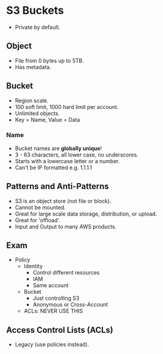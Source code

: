 # S3 Buckets

- Private by default.

## Object

- File from 0 bytes up to 5TB.
- Has metadata.


## Bucket

- Region scale.
- 100 soft limit, 1000 hard limit per account.
- Unlimited objects.
- Key = Name, Value = Data


### Name

- Bucket names are **globally unique**!
- 3 - 63 characters, all lower case, no underscores.
- Starts with a lowercase letter or a number.
- Can't be IP formatted e.g. 1.1.1.1


## Patterns and Anti-Patterns

- S3 is an object store (not file or block).
- Cannot be mounted.
- Great for large scale data storage, distribution, or upload.
- Great for 'offload'.
- Input and Output to many AWS products.


## Exam

- Policy
    - Identity
        - Control different resources
        - IAM
        - Same account
    - Bucket
        - Just controlling S3
        - Anonymous or Cross-Account
    - ACLs: NEVER USE THIS


## Access Control Lists (ACLs)

- Legacy (use policies instead).
